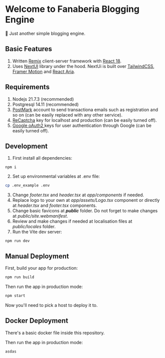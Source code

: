 # Welcome to Fanaberia Blogging Engine

📖 Just another simple blogging engine.

## Basic Features

1. Written [Remix](https://remix.run) client-server framework with [React 18](https://react.dev).
2. Uses [NextUI](https://nextui.org) library under the hood. NextUi is built over [TailwindCSS](https://tailwindcss.com), [Framer Motion](https://www.framer.com/motion/) and [React Aria](https://react-spectrum.adobe.com/react-aria/index.html).

## Requirements

1. Nodejs 21.7.3 (recommended)
2. Postgresql 14.11 (recommended)
3. [PostMark](https://postmarkapp.com) account to send transactiona emails such as registration and so on (can be easily replaced with any other service).
4. [ReCaptcha](https://www.google.com/recaptcha/about/) key for localhost and production (can be easily turned off).
5. [Google oAuth2 ](https://console.cloud.google.com) keys for user authentication through Google (can be easily turned off).

## Development

1. First install all dependencies:

```shellscript
npm i
```

2. Set up environmental variables at .env file:

```sh
cp .env_example .env
```

3. Change _footer.tsx_ and _header.tsx_ at _app/components_ if needed.
4. Replace logo to your own at _app/assets/Logo.tsx_ component or directly at _header.tsx_ and _footer.tsx_ components.
5. Change basic favicons at **_public_** folder. Do not forget to make changes at _public/site.webmanifest_.
6. Review and make changes if needed at localisation files at _public/locales_ folder.
7. Run the Vite dev server:

```shellscript
npm run dev
```

## Manual Deployment

First, build your app for production:

```sh
npm run build
```

Then run the app in production mode:

```sh
npm start
```

Now you'll need to pick a host to deploy it to.

## Docker Deployment

There's a basic docker file inside this repository.

Then run the app in production mode:

```sh
asdas
```
